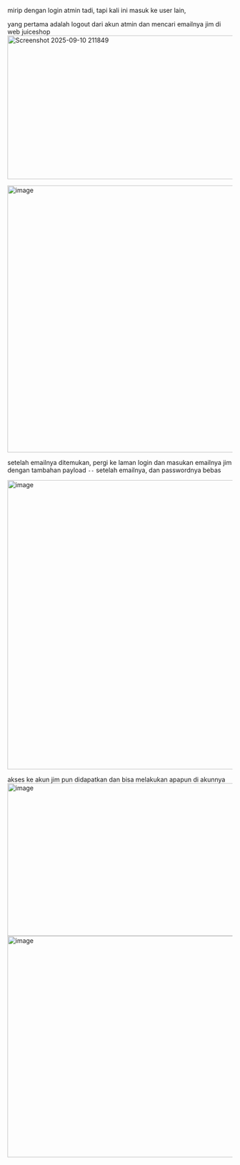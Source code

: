 mirip dengan login atmin tadi, tapi kali ini masuk ke user lain, 

yang pertama adalah logout dari akun atmin dan mencari emailnya jim di web juiceshop
<img width="1895" height="322" alt="Screenshot 2025-09-10 211849" src="https://github.com/user-attachments/assets/e17ddd67-e50c-4fdb-affa-48b9cdb85d49" />

<img width="710" height="598" alt="image" src="https://github.com/user-attachments/assets/f97d7e93-6ed2-4886-8101-372454012e27" />

setelah emailnya ditemukan, pergi ke laman login dan masukan emailnya jim dengan tambahan payload `--` setelah emailnya, dan passwordnya bebas

<img width="670" height="648" alt="image" src="https://github.com/user-attachments/assets/a86651f0-a2f7-4b64-ad27-f384e981f35a" />

akses ke akun jim pun didapatkan dan bisa melakukan apapun di akunnya
<img width="1824" height="342" alt="image" src="https://github.com/user-attachments/assets/1f7726e6-d775-4cf1-bcbf-2284896180c4" />
<img width="624" height="496" alt="image" src="https://github.com/user-attachments/assets/cbd2e8cc-b5ec-4ad3-b29f-1b2355b812f7" />



